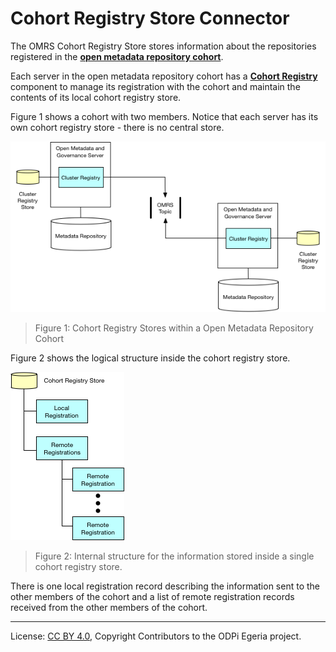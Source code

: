 <!-- SPDX-License-Identifier: CC-BY-4.0 -->
<!-- Copyright Contributors to the ODPi Egeria project. -->

# Cohort Registry Store Connector

The OMRS Cohort Registry Store stores information about the repositories registered in
the **[open metadata repository cohort](../../open-metadata-repository-cohort.md)**.  

Each server in the open metadata repository cohort has
a **[Cohort Registry](../cohort-registry.md)** component to manage
its registration with the cohort and maintain the contents of
its local cohort registry store.

Figure 1 shows a cohort with two members.  Notice that each server has its own
cohort registry store - there is no central store.

![Figure 1: Cohort Registry Stores within a Open Metadata Repository Cohort](cohort-registry-stores-in-a-cohort.png)
> Figure 1: Cohort Registry Stores within a Open Metadata Repository Cohort

Figure 2 shows the logical structure inside the cohort registry store.

![Figure 2: Internal structure for the information stored inside a single cohort registry store](cohort-registry-store-contents.png)
> Figure 2: Internal structure for the information stored inside a single
cohort registry store.

There is one local registration record describing the information sent to
the other members of the cohort and a list of remote registration records received from
the other members of the cohort.


----
License: [CC BY 4.0](https://creativecommons.org/licenses/by/4.0/),
Copyright Contributors to the ODPi Egeria project.
